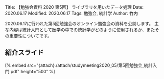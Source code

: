 Title: 【勉強会資料 2020 第5回】 ライブラリを用いたデータ処理
Date: 2020.06.17
Modified: 2020.06.17
Tags: 勉強会, 統計学
Author: 竹内

2020.06.17に行われた第5回勉強会のオンライン勉強会の資料を公開します。
主な内容は統計入門として医学の中での統計学がどのように使用されるか、またその重要性についてです。

## 紹介スライド
[% embed src="{attach}./attach/studymeeting2020_05/第5回勉強会_統計入門.pdf" height="500" %]
